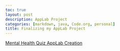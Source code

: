```yaml
---
toc: true
layout: post
description: AppLab Project 
categories: [markdown, java, Code.org, personal]
title: Finalizing my AppLab Project
---
```


<a href = "https://studio.code.org/projects/applab/1rkOpX57vCH9WMh0L9W1GcuSo79T51w3gng83wLt2Lc">Mental Health Quiz AppLab Creation</a>

